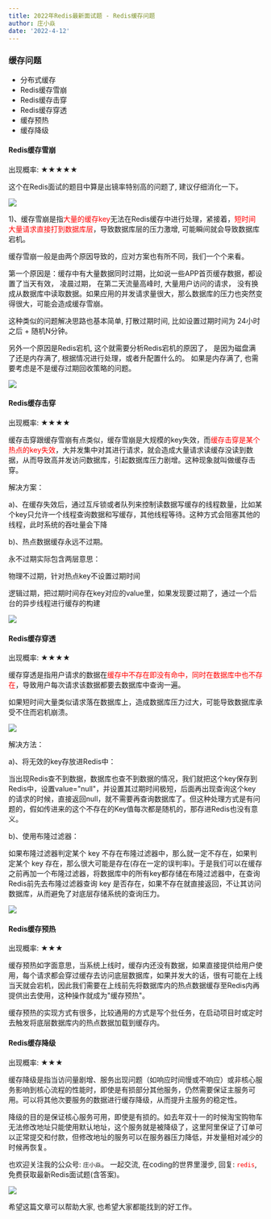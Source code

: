 ```yaml
---
title: 2022年Redis最新面试题 - Redis缓存问题
author: 庄小焱
date: '2022-4-12'
---
```



### 缓存问题

- 分布式缓存
- Redis缓存雪崩
- Redis缓存击穿
- Redis缓存穿透
- 缓存预热
- 缓存降级


#### Redis缓存雪崩


出现概率: ★★★★★


这个在Redis面试的题目中算是出镜率特别高的问题了, 建议仔细消化一下。

![](https://images.xiaozhuanlan.com/uploads/photo/2022/484cab7c-e4bb-476d-889e-b68c0f60124d.png)


1)、缓存雪崩是指<font color=#FF000 >大量的缓存key</font>无法在Redis缓存中进行处理，紧接着，<font color=#FF000 >短时间大量请求直接打到数据库层</font>，导致数据库层的压力激增, 可能瞬间就会导致数据库宕机。


缓存雪崩一般是由两个原因导致的，应对方案也有所不同，我们一个个来看。

第一个原因是：缓存中有大量数据同时过期，比如说一些APP首页缓存数据，都设置了当天有效， 凌晨过期， 在第二天流量高峰时, 大量用户访问的请求， 没有换成从数据库中读取数据。如果应用的并发请求量很大，那么数据库的压力也突然变得很大，可能会造成缓存雪崩。

这种类似的问题解决思路也基本简单, 打散过期时间, 比如设置过期时间为 24小时之后 + 随机N分钟。

另外一个原因是Redis宕机, 这个就需要分析Redis宕机的原因了， 是因为磁盘满了还是内存满了, 根据情况进行处理，或者升配置什么的。
如果是内存满了, 也需要考虑是不是缓存过期回收策略的问题。


![](https://images.xiaozhuanlan.com/uploads/photo/2022/eed166b8-45d3-4cec-8add-fc1c6102ef1a.png)

#### Redis缓存击穿


出现概率: ★★★★

缓存击穿跟缓存雪崩有点类似，缓存雪崩是大规模的key失效，而<font color=#FF000 >缓存击穿是某个热点的key失效</font>，大并发集中对其进行请求，就会造成大量请求读缓存没读到数据，从而导致高并发访问数据库，引起数据库压力剧增。这种现象就叫做缓存击穿。

解决方案：

a)、在缓存失效后，通过互斥锁或者队列来控制读数据写缓存的线程数量，比如某个key只允许一个线程查询数据和写缓存，其他线程等待。这种方式会阻塞其他的线程，此时系统的吞吐量会下降

b)、热点数据缓存永远不过期。

永不过期实际包含两层意思：

物理不过期，针对热点key不设置过期时间

逻辑过期，把过期时间存在key对应的value里，如果发现要过期了，通过一个后台的异步线程进行缓存的构建

![](https://images.xiaozhuanlan.com/uploads/photo/2022/f7043613-5895-4044-b4c2-f85a0cae3a46.png)



#### Redis缓存穿透

出现概率: ★★★★

缓存穿透是指用户请求的数据在<font color=#FF000 >缓存中不存在即没有命中，同时在数据库中也不存在</font>，导致用户每次请求该数据都要去数据库中查询一遍。

如果短时间大量类似请求落在数据库上，造成数据库压力过大，可能导致数据库承受不住而宕机崩溃。

![](https://images.xiaozhuanlan.com/uploads/photo/2022/e83cb6d7-ef75-4844-a11f-e0fc066c27f4.png)


解决方法：

a)、将无效的key存放进Redis中：

当出现Redis查不到数据，数据库也查不到数据的情况，我们就把这个key保存到Redis中，设置value="null"，并设置其过期时间极短，后面再出现查询这个key的请求的时候，直接返回null，就不需要再查询数据库了。但这种处理方式是有问题的，假如传进来的这个不存在的Key值每次都是随机的，那存进Redis也没有意义。

b)、使用布隆过滤器：

如果布隆过滤器判定某个 key 不存在布隆过滤器中，那么就一定不存在，如果判定某个 key 存在，那么很大可能是存在(存在一定的误判率)。于是我们可以在缓存之前再加一个布隆过滤器，将数据库中的所有key都存储在布隆过滤器中，在查询Redis前先去布隆过滤器查询 key 是否存在，如果不存在就直接返回，不让其访问数据库，从而避免了对底层存储系统的查询压力。

![](https://images.xiaozhuanlan.com/uploads/photo/2022/ab84f46b-1b14-47b0-b15c-5fc40b78f1be.png)


#### Redis缓存预热

出现概率: ★★★

缓存预热如字面意思，当系统上线时，缓存内还没有数据，如果直接提供给用户使用，每个请求都会穿过缓存去访问底层数据库，如果并发大的话，很有可能在上线当天就会宕机，因此我们需要在上线前先将数据库内的热点数据缓存至Redis内再提供出去使用，这种操作就成为"缓存预热"。

缓存预热的实现方式有很多，比较通用的方式是写个批任务，在启动项目时或定时去触发将底层数据库内的热点数据加载到缓存内。


#### Redis缓存降级

出现概率: ★★★

缓存降级是指当访问量剧增、服务出现问题（如响应时间慢或不响应）或非核心服务影响到核心流程的性能时，即使是有损部分其他服务，仍然需要保证主服务可用。可以将其他次要服务的数据进行缓存降级，从而提升主服务的稳定性。

降级的目的是保证核心服务可用，即使是有损的。如去年双十一的时候淘宝购物车无法修改地址只能使用默认地址，这个服务就是被降级了，这里阿里保证了订单可以正常提交和付款，但修改地址的服务可以在服务器压力降低，并发量相对减少的时候再恢复。


也欢迎关注我的公众号: `庄小焱`。 一起交流, 在coding的世界里漫步, 回复: <font color=#FF000 >`redis`</font>, 免费获取最新Redis面试题(含答案)。

![](https://images.xiaozhuanlan.com/uploads/photo/2022/5cb0c91e-fd83-4a04-8df6-65fb602b3834.png)

希望这篇文章可以帮助大家, 也希望大家都能找到的好工作。